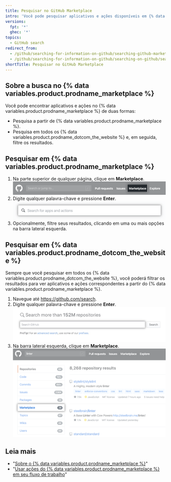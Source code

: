```yaml
---
title: Pesquisar no GitHub Marketplace
intro: 'Você pode pesquisar aplicativos e ações disponíveis em {% data variables.product.prodname_marketplace %}.'
versions:
  fpt: '*'
  ghec: '*'
topics:
  - GitHub search
redirect_from:
  - /github/searching-for-information-on-github/searching-github-marketplace
  - /github/searching-for-information-on-github/searching-on-github/searching-github-marketplace
shortTitle: Pesquisar no GitHub Marketplace
---
```


## Sobre a busca no {% data variables.product.prodname_marketplace %}

Você pode encontrar aplicativos e ações no {% data variables.product.prodname_marketplace %} de duas formas:

- Pesquisa a partir de {% data variables.product.prodname_marketplace %}.
- Pesquisa em todos os {% data variables.product.prodname_dotcom_the_website %} e, em seguida, filtre os resultados.

## Pesquisar em {% data variables.product.prodname_marketplace %}

1. Na parte superior de qualquer página, clique em **Marketplace**. ![Link do Marketplace](/assets/images/help/search/marketplace-link.png)
2. Digite qualquer palavra-chave e pressione **Enter**. ![Pesquisar linter no {% data variables.product.prodname_marketplace %}](/assets/images/help/search/marketplace-apps-and-actions-search-field.png)
3. Opcionalmente, filtre seus resultados, clicando em uma ou mais opções na barra lateral esquerda.

## Pesquisar em {% data variables.product.prodname_dotcom_the_website %}

Sempre que você pesquisar em todos os {% data variables.product.prodname_dotcom_the_website %}, você poderá filtrar os resultados para ver aplicativos e ações correspondentes a partir do {% data variables.product.prodname_marketplace %}.

1. Navegue até https://github.com/search.
2. Digite qualquer palavra-chave e pressione **Enter**. ![campo de pesquisa](/assets/images/help/search/search-field.png)
3. Na barra lateral esquerda, clique em **Marketplace**. ![Pesquisar resultados para linter com a opção de menu lateral do Marketplace destacado](/assets/images/help/search/marketplace-left-side-navigation.png)

## Leia mais

- "[Sobre o {% data variables.product.prodname_marketplace %}](/github/customizing-your-github-workflow/about-github-marketplace)"
- "[Usar ações do {% data variables.product.prodname_marketplace %} em seu fluxo de trabalho](/actions/automating-your-workflow-with-github-actions/using-actions-from-github-marketplace-in-your-workflow)"

